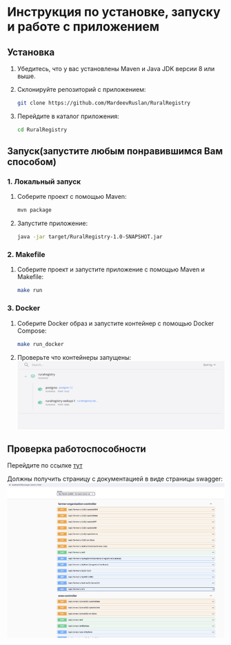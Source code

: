 # Инструкция по установке, запуску и работе с приложением

## Установка
1. Убедитесь, что у вас установлены Maven и Java JDK версии 8 или выше.
2. Склонируйте репозиторий с приложением:

    ```bash
    git clone https://github.com/MardeevRuslan/RuralRegistry
    ```

3. Перейдите в каталог приложения:

    ```bash
    cd RuralRegistry
    ```

## Запуск(запустите любым понравившимся Вам способом)
### 1. Локальный запуск
1. Соберите проект с помощью Maven:

    ```bash
    mvn package
    ```

2. Запустите приложение:

    ```bash
    java -jar target/RuralRegistry-1.0-SNAPSHOT.jar
    ```

### 2. Makefile
1. Соберите проект и запустите приложение с помощью Maven и Makefile:

    ```bash
    make run
    ```

### 3. Docker
1. Соберите Docker образ и запустите контейнер с помощью Docker Compose:

    ```bash
    make run_docker
    ```

3. Проверьте что контейнеры запущены:
   ![Контейнеры](images/docker.png)


## Проверка работоспособности
Перейдите по ссылке [тут](http://localhost:8080/swagger-ui/index.html)

Должны получить страницу с документацией в виде страницы swagger:
![swagger](images/swagger.png)
